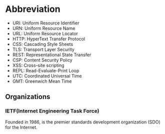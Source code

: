# Abbreviation

- URI: Uniform Resource Identifier
- URN: Uniform Resource Name
- URL: Uniform Resource Locator
- HTTP: HyperText Transfer Protocol
- CSS: Cascading Style Sheets
- TLS: Transport Layer Security
- REST: Representational State Transfer
- CSP: Content Security Policy
- XSS: Cross-site scripting
- REPL: Read-Evaluate-Print Loop
- UTC: Coordinated Universal Time
- GMT: Greenwich Mean Time

## Organizations

### IETF(Internet Engineering Task Force)

Founded in 1986, is the premier standards development organization (SDO) for the Internet.

